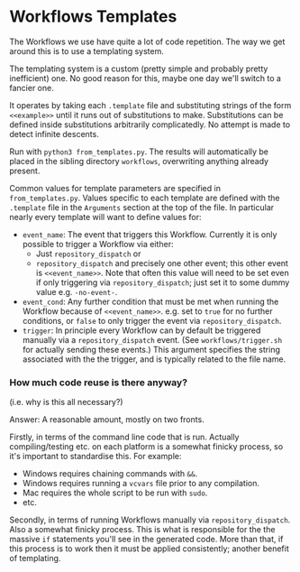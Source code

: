 # Workflows Templates

The Workflows we use have quite a lot of code repetition. The way we get around this is to use a templating system.

The templating system is a custom (pretty simple and probably pretty inefficient) one. No good reason for this, maybe one day we'll switch to a fancier one.

It operates by taking each `.template` file and substituting strings of the form `<<example>>` until it runs out of substitutions to make. Substitutions can be defined inside substitutions arbitrarily complicatedly. No attempt is made to detect infinite descents.

Run with `python3 from_templates.py`. The results will automatically be placed in the sibling directory `workflows`, overwriting anything already present.

Common values for template parameters are specified in `from_templates.py`. Values specific to each template are defined with the `.template` file in the `Arguments` section at the top of the file. In particular nearly every template will want to define values for:
* `event_name`: The event that triggers this Workflow. Currently it is only possible to trigger a Workflow via either:
  * Just `repository_dispatch` or
  * `repository_dispatch` and precisely one other event; this other event is `<<event_name>>`. Note that often this value will need to be set even if only triggering via `repository_dispatch`; just set it to some dummy value e.g. `-no-event-`.
* `event_cond`: Any further condition that must be met when running the Workflow because of `<<event_name>>`. e.g. set to `true` for no further conditions, or `false` to only trigger the event via `repository_dispatch`.
* `trigger`: In principle every Workflow can by default be triggered manually via a `repository_dispatch` event. (See `workflows/trigger.sh` for actually sending these events.) This argument specifies the string associated with the the trigger, and is typically related to the file name.

### How much code reuse is there anyway?
(i.e. why is this all necessary?)

Answer: A reasonable amount, mostly on two fronts.

Firstly, in terms of the command line code that is run. Actually compiling/testing etc. on each platform is a somewhat finicky process, so it's important to standardise this. For example:
* Windows requires chaining commands with `&&`.
* Windows requires running a `vcvars` file prior to any compilation.
* Mac requires the whole script to be run with `sudo`.
* etc.

Secondly, in terms of running Workflows manually via `repository_dispatch`. Also a somewhat finicky process. This is what is responsible for the the massive `if` statements you'll see in the generated code. More than that, if this process is to work then it must be applied consistently; another benefit of templating.